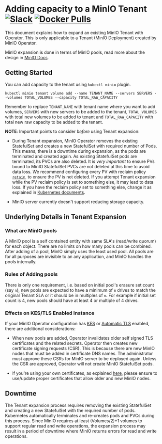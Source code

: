 # Adding capacity to a MinIO Tenant [![Slack](https://slack.min.io/slack?type=svg)](https://slack.min.io) [![Docker Pulls](https://img.shields.io/docker/pulls/minio/k8s-operator.svg?maxAge=604800)](https://hub.docker.com/r/minio/k8s-operator)

This document explains how to expand an existing MinIO Tenant with Operator. This is only applicable to a Tenant (MinIO Deployment) created by MinIO Operator.

MinIO expansion is done in terms of MinIO pools, read more about the design in [MinIO Docs](https://github.com/minio/minio/blob/master/docs/distributed).

## Getting Started

You can add capacity to the tenant using `kubectl minio` plugin.

```
kubectl minio tenant volume add --name TENANT_NAME --servers SERVERS --volumes TOTAL_VOLUMES --capacity TOTAL_RAW_CAPACITY
```

Remember to replace `TENANT_NAME` with tenant name where you want to add volumes, `SERVERS` with new servers to be added to the tenant, `TOTAL_VOLUMES` with total new volumes to be added to tenant and `TOTAL_RAW_CAPACITY` with total new raw capacity to be added to the tenant.

**NOTE**: Important points to consider _before_ using Tenant expansion:

- During Tenant expansion, MinIO Operator removes the existing StatefulSet and creates a new StatefulSet with required number of Pods. This means, there is a  downtime during expansion, as the pods are terminated and created again. As existing StatefulSet pods are terminated, its PVCs are also deleted. It is _very important_ to ensure PVs bound to MinIO StatefulSet PVCs are not deleted at this time to avoid data loss. We recommend configuring every PV with reclaim policy [`retain`](https://kubernetes.io/docs/concepts/storage/persistent-volumes/#retain), to ensure the PV is not deleted. If you attempt Tenant expansion while the PV reclaim policy is set to something else, it may lead to data loss. If you have the reclaim policy set to something else, change it as explained in [Kubernetes documents](https://kubernetes.io/docs/tasks/administer-Tenant/change-pv-reclaim-policy/).

- MinIO server currently doesn't support reducing storage capacity.

## Underlying Details in Tenant Expansion

### What are MinIO pools

A MinIO pool is a self contained entity with same SLA's (read/write quorum) for each object. There are no limits on how many pools can be combined. After adding of a pool, MinIO simply uses the least used pool. All pools are for all purposes are invisible to an any application, and MinIO handles the pools internally. 

### Rules of Adding pools

There is only one requirement, i.e. based on initial pool's erasure set count (say `n`), new pools are expected to have a minimum of `n` drives to match the original Tenant SLA or it should be in multiples of `n`. For example if initial set count is 4, new pools should have at least 4 or multiple of 4 drives.

### Effects on KES/TLS Enabled Instance

If your MinIO Operator configuration has [KES](https://github.com/minio/operator/blob/master/docs/kes.md) or [Automatic TLS](https://github.com/minio/operator/blob/master/docs/tls.md#automatic-csr-generation) enabled, there are additional considerations:

- When new pools are added, Operator invalidates older self signed TLS certificates and the related secrets. Operator then creates new certificate signing requests (CSR). This is because there are new MinIO nodes that must be added in certificate DNS names. The administrator must approve these CSRs for MinIO server to be deployed again. Unless the CSR are approved, Operator will not create MinIO StatefulSet pods.

- If you're using your own certificates, as explained [here](https://github.com/minio/operator/blob/master/docs/tls.md#pass-certificate-secret-to-tenant), please ensure to use/update proper certificates that allow older and new MinIO nodes.

## Downtime

The Tenant expansion process requires removing the existing StatefulSet and creating a new StatefulSet with the required number of pods. Kubernetes automatically terminates and re-creates pods and PVCs during this process. Since MinIO requires at least (Volumes/2)+1 volumes to support regular read and write operations, the expansion process may result in a period of downtime where MinIO returns errors for read and write operations.
